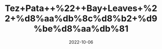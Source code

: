 ---
title: 'Tez+Pata++%22++Bay+Leaves+%22+%d8%aa%db%8c%d8%b2+%d9%be%d8%aa%db%81'
date: '2022-10-06' 
metatag: '' 
inventory: '0' 
draft: false 
# meta description 
shortDescripton: 'Tezpatta+has+been+studied+to%ef%bf%bdreduce+the+bad+cholesterol+that+is+LDL-cholesterol+and+increase+good+HDL+cholesterol+and+reduce+triglycerides.+Therefore%2c+it+may+help+in+reducing+the+risk+of+heart+diseases'
description: 'Spices'
longdescription: ''
featured: True
# product Price
price: '20.0'
# Product Short Description
shortDescription: 'Tezpatta+has+been+studied+to%ef%bf%bdreduce+the+bad+cholesterol+that+is+LDL-cholesterol+and+increase+good+HDL+cholesterol+and+reduce+triglycerides.+Therefore%2c+it+may+help+in+reducing+the+risk+of+heart+diseases'
productID: '1BA4CB7D-1029-ED11-9968-005056B3A416'
type: 'products'
category: 'Spices' 
thumnailproduct: 'https://eraconnect.blob.core.windows.net/product-images/aminsaddiquidawakhana/1BA4CB7D-1029-ED11-9968-005056B3A416.webp' 
images:
  - image: 'https://eraconnect.blob.core.windows.net/product-images/aminsaddiquidawakhana/1BA4CB7D-1029-ED11-9968-005056B3A416.webp'  
Variants:
---
